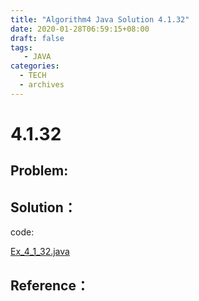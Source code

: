```yaml
---
title: "Algorithm4 Java Solution 4.1.32"
date: 2020-01-28T06:59:15+08:00
draft: false
tags:
   - JAVA
categories:
  - TECH
  - archives
---
```



# 4.1.32

## Problem:


## Solution：

code:

[Ex_4_1_32.java](./Ex_4_1_32.java)


## Reference：


